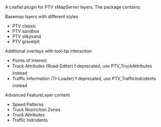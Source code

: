 A Leaflet plugin for PTV xMapServer layers. The package contains:

Basemap layers with different styles
* PTV classic
* PTV sandbox
* PTV silkysand
* PTV gravelpit

Additional overlays with tool-tip interaction
* Points of Interest
* Truck Attributes (Road-Editor) :exclamation: deprecated, use PTV_TruckAttributes instead
* Traffic Information (TI-Loader) :exclamation: deprecated, use PTV_TrafficIndcidents instead

Advanced FeatureLayer content
* Speed Patterns
* Truck Restriction Zones
* Truck Attributes
* Traffic Indcidents